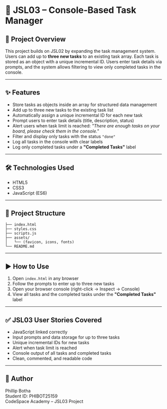 # 📌 JSL03 – Console-Based Task Manager

## 🚀 Project Overview

This project builds on JSL02 by expanding the task management system. Users can add up to **three new tasks** to an existing task array. Each task is stored as an object with a unique incremental ID. Users enter task details via prompts, and the system allows filtering to view only completed tasks in the console.

---

## ✨ Features

- Store tasks as objects inside an array for structured data management
- Add up to three new tasks to the existing task list
- Automatically assign a unique incremental ID for each new task
- Prompt users to enter task details (title, description, status)
- Alert users when task limit is reached:
  _"There are enough tasks on your board, please check them in the console."_
- Filter and display only tasks with the status `"done"`
- Log all tasks in the console with clear labels
- Log only completed tasks under a **"Completed Tasks"** label

---

## 🛠️ Technologies Used

- HTML5
- CSS3
- JavaScript (ES6)

---

## 📁 Project Structure

```
├── index.html
├── styles.css
├── scripts.js
├── assets/
│   └── (favicon, icons, fonts)
└── README.md
```

---

## ▶️ How to Use

1. Open `index.html` in any browser
2. Follow the prompts to enter up to three new tasks
3. Open your browser console (right-click → Inspect → Console)
4. View all tasks and the completed tasks under the **"Completed Tasks"** label

---

## ✅ JSL03 User Stories Covered

- JavaScript linked correctly
- Input prompts and data storage for up to three tasks
- Unique incremental IDs for new tasks
- Alert when task limit is reached
- Console output of all tasks and completed tasks
- Clean, commented, and readable code

---

## 👤 Author

Phillip Botha  
Student ID: PHIBOT25159  
CodeSpace Academy – JSL03 Project
